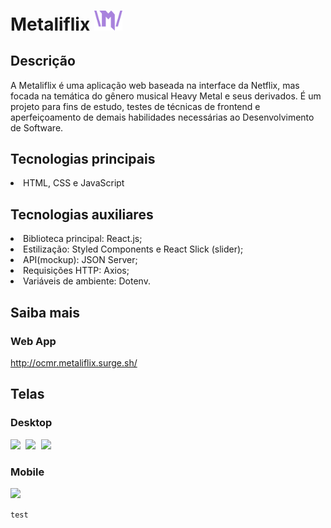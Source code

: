 # Metaliflix <img src='https://raw.githubusercontent.com/OsmanRodrigues/metaliflix/master/src/assets/icon.png' width='45' heigth='45' display='inline'>

## Descrição
A Metaliflix é uma aplicação web baseada na interface da Netflix, mas focada na temática do gênero musical Heavy Metal e seus derivados. É um projeto para fins de estudo, testes de técnicas de frontend e aperfeiçoamento de demais habilidades necessárias ao Desenvolvimento de Software.

## Tecnologias principais
<li>HTML, CSS e JavaScript</li>     

## Tecnologias auxiliares
<li>Biblioteca principal: React.js;</li>
<li>Estilização: Styled Components e React Slick (slider);</li> 
<li>API(mockup): JSON Server;</li>
<li>Requisições HTTP: Axios;</li>
<li>Variáveis de ambiente: Dotenv.</li>

## Saiba mais

### Web App
http://ocmr.metaliflix.surge.sh/

## Telas

### Desktop
<kbd>
<img src='https://user-images.githubusercontent.com/55052153/90803097-a1a10680-e2ee-11ea-81e8-fb057042253a.png' width='auto' heigth='406' align-self='center'>
<img src='https://user-images.githubusercontent.com/55052153/90803468-2855e380-e2ef-11ea-9640-0eea0dfe4b9a.png' width='auto' heigth='406' align-self='center'>
<img src='https://user-images.githubusercontent.com/55052153/90808670-c8fbd180-e2f6-11ea-91d4-aa41246d7eeb.png' width='auto' heigth='406' align-self='center'>
</kbd>

### Mobile
<kbd>
<img src='https://user-images.githubusercontent.com/55052153/90811699-6e18a900-e2fb-11ea-9bf4-f8aaba152f26.png' width='auto' heigth='auto'>
</kbd>

`test`
